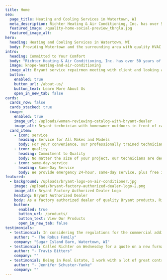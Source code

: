 ```yaml
---
title: Home
seo:
  page_title: Heating and Cooling Services in Watertown, WI
  meta_description: Richter Heating & Air Conditioning, Inc. has over 50 years of experience providing HVAC services in Watertown, WI. Our trained technicians are here to help you. Call us today!
  featured_image: /quality-home-social-preview_tbrgla.jpg
  featured_image_alt:
hero: 
  heading: Heating and Cooling Services in Watertown, WI
  body: Providing Watertown and the surrounding area with quality HVAC services and reliable Bryant products and systems.
intro:
  heading: Committed to Your Comfort
  body: "Richter Heating & Air Conditioning, Inc. has over 50 years of experience providing HVAC services in Watertown, WI. Our trained technicians are here to help you with professional, reliable service and the best solutions for your home. Whether it’s a free estimate on a furnace or air conditioning installation, a system tune up or an emergency repair service, we’re just a phone call away!"
  image: knope-heating-and-air-conditioning
  image_alt: Bryant service repairmen meeting with client and looking and furnaces and air conditioning units
  button:
    enabled: true
    button_url: /about-us/
    button_text: Learn More About Us
    open_in_new_tab: false
cards:
  cards_row: false
  cards_stacked: true
  image: 
    enabled: true
    image_url: /uploads/woman-reviewing-catalog-with-bryant-dealer
    image_alt: Bryant technician with homeowner outdoors in front of carrier air conditioner
  card_item:
    - icon: service
      heading: Service for All Makes and Models
      body: For your convenience, our professionally trained technicians can service any make or model.
    - icon: quality
      heading: Commitment to Quality
      body: No matter the size of your project, our technicians are dedicated to providing the same quality equipment and service.
    - icon: same-day-service
      heading: Same-Day Service
      body: We provide emergency 24-hour, same-day service, plus free in-home estimates.
featured:
  - background: /uploads/bryant-logo-on-air-conditioner.jpg
    image: /uploads/bryant-factory-authorized-dealer-logo-2.png
    image_alt: Bryant Factory Authorized Dealer Logo
    heading: Bryant Authorized Dealer
    body: As a factory authorized dealer of quality Bryant products, Richter Heating & Air Conditioning, Inc. knows the value of quality products and equipment. We offer a large selection of Energy Star products ranging from air conditioners and furnaces to air purifiers, ductless split systems and more.
    button:
      enabled: true
      button_url: /products/
      button_text: View Our Products
      open_in_new_tab: false
testimonials:
  - testimonial: In considering the regulations for the commercial addition to our business, Richter Heating and Air Conditioning did “WHATEVER IT TAKES!” to complete our project. Adam, Bill and Rosy tackled the unusual specifics and time deadlines, often going above and beyond to successfully finish our project on time. All our questions and requests were handled promptly, personally and professionally. We truly were recipients of “Whatever it takes” and appreciate the awesome job they did for us.
    author: "- The Robus Family"
    company: "Sugar Island Barn, Watertown, WI"
  - testimonial: Called Richter on Wednesday for a quote on a new furnace and by Monday morning it was installed during the coldest week of the year! Got quotes from other heating places in Watertown and Richter was the most affordable as well. From quote to the techs installing it, everyone did a fantastic job. Would highly recommend them!
    author: "- Travis Bitters"
    company: ""
  - testimonial: Being in Real Estate, I work with a lot of great contractors and rarely do I write reviews like I should. Richter Heating deserves a review more than anyone though! This company is amazing! I have been using them for years and refer them to all my clients. If you want great prices, great communication and FAST service there is NO ONE in this area that beats them. Thank you for everything you have done for my clients and my family!
    author: "- Jennifer Schuster-Yanke"
    company: ""
---
```

